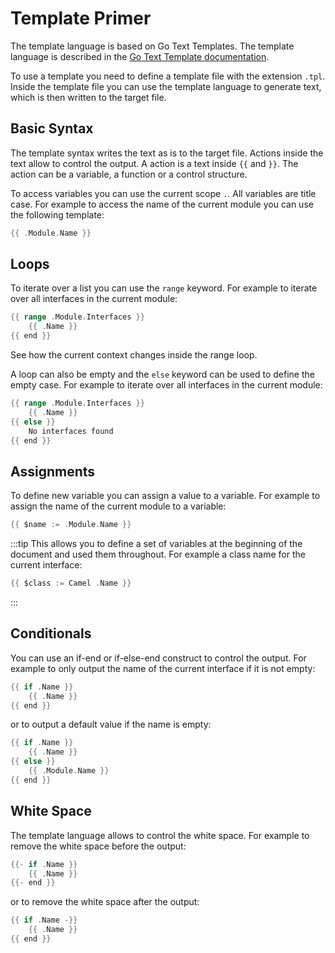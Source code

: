# Template Primer


The template language is based on Go Text Templates. The template language is described in the [Go Text Template documentation](https://golang.org/pkg/text/template/).

To use a template you need to define a template file with the extension `.tpl`. Inside the template file you can use the template language to generate text, which is then written to the target file.

## Basic Syntax

The template syntax writes the text as is to the target file. Actions inside the text allow to control the output. A action is a text inside `{{` and `}}`. The action can be a variable, a function or a control structure.


To access variables you can use the current scope `.`. All variables are title case. For example to access the name of the current module you can use the following template:

```go
{{ .Module.Name }}
```

## Loops

To iterate over a list you can use the `range` keyword. For example to iterate over all interfaces in the current module:

```go
{{ range .Module.Interfaces }}
    {{ .Name }}
{{ end }}
```

See how the current context changes inside the range loop.

A loop can also be empty and the `else` keyword can be used to define the empty case. For example to iterate over all interfaces in the current module:

```go
{{ range .Module.Interfaces }}
    {{ .Name }}
{{ else }}
    No interfaces found
{{ end }}
```

## Assignments

To define new variable you can assign a value to a variable. For example to assign the name of the current module to a variable:

```go
{{ $name := .Module.Name }}
```

:::tip
This allows you to define a set of variables at the beginning of the document and used them throughout. For example a class name for the current interface:

```go
{{ $class := Camel .Name }}
```
:::


## Conditionals

You can use an if-end or if-else-end construct to control the output. For example to only output the name of the current interface if it is not empty:

```go
{{ if .Name }}
    {{ .Name }}
{{ end }}
```

or to output a default value if the name is empty:

```go
{{ if .Name }}
    {{ .Name }}
{{ else }}
    {{ .Module.Name }}
{{ end }}
```

## White Space

The template language allows to control the white space. For example to remove the white space before the output:

```go
{{- if .Name }}
    {{ .Name }}
{{- end }}
```

or to remove the white space after the output:

```go
{{ if .Name -}}
    {{ .Name }}
{{ end }}
```

